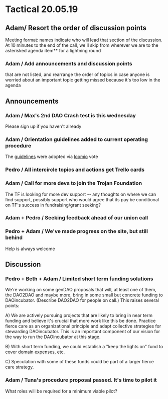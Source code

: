 # Tactical 20.05.19

## Adam/ Resort the order of discussion points

Meeting format: names indicate who will lead that section of the discussion. At 10 minutes to the end of the call, we'll skip from wherever we are to the asterisked agenda item\*\* for a lightning round

### Adam / Add announcements and discussion points

that are not listed, and rearrange the order of topics in case anyone is worried about an important topic getting missed because it's too low in the agenda

## Announcements

### Adam / Max's 2nd DAO Crash test is this wednesday

Please sign up if you haven't already

### Adam / Orientation guidelines added to current operating procedure

The [guidelines](https://docs.google.com/document/d/1U7CO2Qw8Utf_0_uyeeJ1X6WSY0C7C1ki2F59kwy724w/edit?usp=sharing) were adopted via [loomio](https://www.loomio.org/p/ql5AUFVf?back_to=https:%2F%2Fwww.loomio.org%2Fd%2Fqe0WU2gi%2Festablishing-an-orientation-procedure&membership_token=g5ST9oZZ4hc4DURofzgAdoyp&utm_campaign=poll_mailer&utm_medium=email&utm_source=poll_expired_author) vote

### Pedro / All intercircle topics and actions get Trello cards 

### Adam / Call for more devs to join the Trojan Foundation

The TF is looking for more dev support -- any thoughts on where we can find support, possibly support who would agree that its pay be conditional on TF's success in fundraising/grant seeking?

### Adam + Pedro / Seeking feedback ahead of our union call

### Pedro + Adam / We've made progress on the site, but still behind

Help is always welcome

## Discussion

### Pedro + Beth + Adam / Limited short term funding solutions

We're working on some genDAO proposals that will, at least one of them, the DAO2DAO and maybe more, bring in some small but concrete funding to DAOincubator.  \(Describe DAO2DAO for people on call.\)  This raises several points:

A\) We are actively pursuing projects that are likely to bring in near term funding and believe it's crucial that more work like this be done.  Practice fierce care as an organizational principle and adapt collective strategies for stewarding DAOincubator.  This is an important component of our vision for the way to run the DAOincubator at this stage.

B\) With short term funding, we could establish a "keep the lights on" fund to cover domain expenses, etc.

C\) Speculation with some of these funds could be part of a larger fierce care strategy.

### Adam / Tuna's procedure proposal passed. It's time to pilot it

What roles will be required for a minimum viable pilot?



